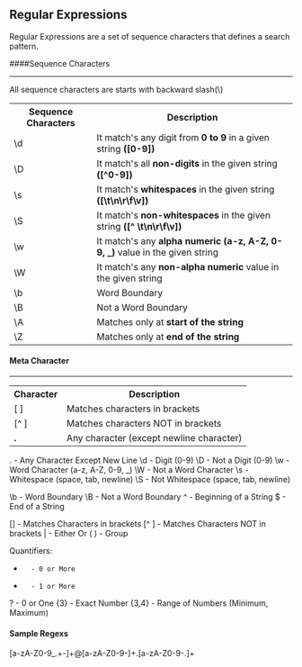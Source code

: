 Regular Expressions
-------------------
Regular Expressions are a set of sequence characters that defines a search pattern.
 
####Sequence Characters
<hr>

All sequence characters are starts with backward slash(\\)
<table>
  <tr>
    <th> Sequence Characters </th>
    <th> Description</th>
  </tr>
  <tr>
    <td> \d </td>
    <td> It match's any digit from <strong>0 to 9</strong> in a given string <b>([0-9])</b></td>
  </tr>
  <tr>
    <td> \D </td>
    <td> It match's all <strong>non-digits</strong> in the given string <b>([^0-9])</b></td>
  </tr>
  <tr>
    <td> \s </td>
    <td> It match's <strong>whitespaces</strong> in the given string  <b>([\t\n\r\f\v])</b> </td>
  </tr>
  <tr>
    <td> \S </td>
    <td> It match's <strong>non-whitespaces</strong> in the given string <b>([^ \t\n\r\f\v])</b></td>
  </tr>
  <tr>
    <td> \w </td>
    <td> It match's any <strong>alpha numeric (a-z, A-Z, 0-9, _) </strong>value in the given string </td>
  </tr>
  <tr>
    <td> \W </td>
    <td> It match's any <strong>non-alpha numeric</strong> value in the given string </td>
  </tr>
  <tr>
    <td> \b </td>
    <td> Word Boundary </td>
  </tr>
  <tr>
    <td> \B </td>
    <td> Not a Word Boundary </td>
  </tr>
  <tr>
    <td> \A </td>
    <td> Matches only at <strong>start of the string</strong></td>
  </tr>
  <tr>
    <td> \Z </td>
    <td> Matches only at <strong>end of the string</strong></td>
  </tr>
</table>


#### Meta Character
<hr>
<table>
  <tr>
    <th> Character </th>
    <th> Description </th>
  </tr>
  <tr>
    <td>[ ]</td>
    <td> Matches characters in brackets </td>
  </tr>
  <tr>
    <td>[^ ]</td>
    <td> Matches characters NOT in brackets </td>
  </tr>
  <tr>
    <td><strong> . </strong></td>
    <td> Any character (except newline character) </td>
  </tr>
  
</table>

.       - Any Character Except New Line
\d      - Digit (0-9)
\D      - Not a Digit (0-9)
\w      - Word Character (a-z, A-Z, 0-9, _)
\W      - Not a Word Character
\s      - Whitespace (space, tab, newline)
\S      - Not Whitespace (space, tab, newline)

\b      - Word Boundary
\B      - Not a Word Boundary
^       - Beginning of a String
$       - End of a String

[]      - Matches Characters in brackets
[^ ]    - Matches Characters NOT in brackets
|       - Either Or
( )     - Group

Quantifiers:
*       - 0 or More
+       - 1 or More
?       - 0 or One
{3}     - Exact Number
{3,4}   - Range of Numbers (Minimum, Maximum)


#### Sample Regexs ####

[a-zA-Z0-9_.+-]+@[a-zA-Z0-9-]+\.[a-zA-Z0-9-.]+